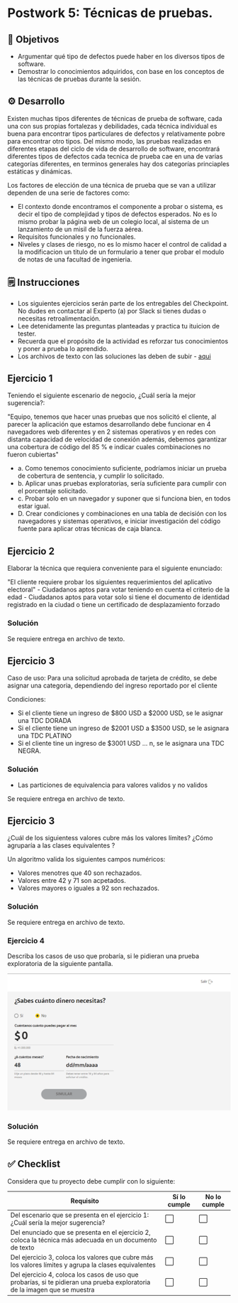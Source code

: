 # Postwork 5: Técnicas de pruebas.

## :dart: Objetivos

- Argumentar qué tipo de defectos puede haber en los diversos tipos de software.
- Demostrar lo conocimientos adquiridos, con base en los conceptos de las técnicas de pruebas durante la sesión.

## ⚙ Desarrollo

Existen muchas tipos diferentes de técnicas de prueba de software, cada una con sus propias fortalezas y debilidades, cada técnica individual es buena para encontrar tipos particulares de defectos y relativamente pobre para encontrar otro tipos.
Del mismo modo, las pruebas realizadas en diferentes etapas del ciclo de vida de desarrollo de software, encontrará diferentes tipos de defectos cada tecnica de prueba cae en una de varias categorías diferentes, en terminos generales hay dos categorías princiaples
estáticas y dinámicas.

Los factores de elección de una técnica de prueba que se van a utilizar dependen de una serie de factores como:

- El contexto donde encontramos el componente a probar o sistema, es decir el tipo de complejidad y tipos de defectos esperados. No es lo mismo probar la página web de un colegio local, al sistema de un lanzamiento de un misil de la fuerza aérea.
- Requisitos funcionales y no funcionales.
- Niveles y clases de riesgo, no es lo mismo hacer el control de calidad a la modificacion un titulo de un formulario a tener que probar el modulo de notas de una facultad de ingenieria.

## 🗒️ Instrucciones

- Los siguientes ejercicios serán parte de los entregables del Checkpoint. No dudes en contactar al Experto (a) por Slack si tienes dudas o necesitas retroalimentación. 
- Lee detenidamente las preguntas planteadas y practica tu ituicion de tester.
- Recuerda que el propósito de la actividad es reforzar tus conocimientos y poner a prueba lo aprendido.
- Los archivos de texto con las soluciones las deben de subir - [aqui](./)

## Ejercicio 1

Teniendo el siguiente escenario de negocio, ¿Cuál sería la mejor sugerencia?:

"Equipo, tenemos que hacer unas pruebas que nos solicitó el cliente, al parecer la aplicación que estamos desarrollando debe funcionar en 4 navegadores web diferentes y en 2 sistemas operativos y en redes con distanta capacidad de velocidad de conexión además, debemos garantizar una cobertura de código del 85 % e indicar cuales combinaciones no fueron cubiertas"


- a. Como tenemos conocimiento suficiente, podríamos iniciar un prueba de cobertura de sentencia, y cumplir lo solicitado.
- b. Aplicar unas pruebas exploratorias, sería suficiente para cumplir con el porcentaje solicitado.
- c. Probar solo en un navegador y suponer que si funciona bien, en todos estar igual.
- D. Crear condiciones y combinaciones en una tabla de decisión con los navegadores y sistemas operativos, e iniciar investigación del código fuente para aplicar otras técnicas de caja blanca.

## Ejercicio 2

Elaborar la técnica que requiera conveniente para el siguiente enunciado:

"El cliente requiere probar los siguientes requerimientos del aplicativo electoral"
	- Ciudadanos aptos para votar teniendo en cuenta el criterio de la edad
	- Ciudadanos aptos para votar solo si tiene el documento de identidad registrado en la ciudad o tiene un certificado de desplazamiento forzado
### Solución
Se requiere entrega en archivo de texto.

## Ejercicio 3

Caso de uso: Para una solicitud aprobada de tarjeta de crédito, se debe asignar una categoria, dependiendo del ingreso reportado por el cliente

Condiciones:
- Si el cliente tiene un ingreso de $800 USD a $2000 USD, se le asignar una TDC DORADA
- Si el cliente tiene un ingreso de $2001 USD a $3500 USD, se le asignara una TDC PLATINO
- Si el cliente tine un ingreso de $3001 USD ... n, se le asignara una TDC NEGRA.

### Solución
- Las particiones de equivalencia para valores validos y no validos

Se requiere entrega en archivo de texto.


## Ejercicio 3

¿Cuál de los siguientess valores cubre más los valores límites?
¿Cómo agruparía a las clases equivalentes ?

Un algoritmo valida los siguientes campos numéricos:
- Valores menotres que 40 son rechazados.
- Valores entre 42 y 71 son acpetados.
- Valores mayores o iguales a 92 son rechazados.

### Solución
Se requiere entrega en archivo de texto.

### Ejercicio 4

Describa los casos de uso que probaría, si le pidieran una prueba exploratoria de la siguiente pantalla.

<img src="https://github.com/beduExpert/SW-Testing-Fundamentals-2021/blob/main/Sesion-05/Postwork/simulador_credito.png">

### Solución

Se requiere entrega en archivo de texto.

## ✅ Checklist

Considera que tu proyecto debe cumplir con lo siguiente:

| Requisito | Sí lo cumple | No lo cumple |
| --- | --- | --- |
|Del escenario que se presenta en el ejercicio 1: ¿Cuál sería la mejor sugerencia? | ⬜  | ⬜  |
|Del enunciado que se presenta en el ejercicio 2, coloca la técnica más adecuada en un documento de texto| ⬜  | ⬜  |
|Del ejercicio 3, coloca los valores que cubre más los valores límites y agrupa la clases equivalentes|  ⬜ | ⬜  |
|Del ejercicio 4, coloca los casos de uso que probarías, si te pidieran una prueba exploratoria de la imagen que se muestra|  ⬜ |  ⬜ |
